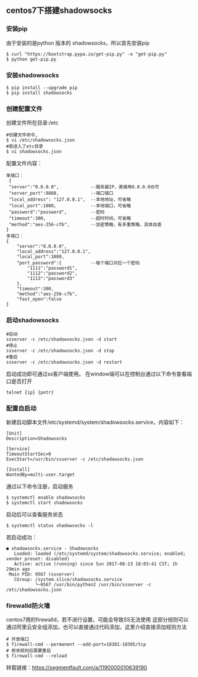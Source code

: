 ## centos7下搭建shadowsocks

### 安装pip

由于安装的是python 版本的 shadowsocks，所以首先安装pip

```
$ curl "https://bootstrap.pypa.io/get-pip.py" -o "get-pip.py"
$ python get-pip.py
```

### 安装shadowsocks

```
$ pip install --upgrade pip
$ pip install shadowsocks
```

### 创建配置文件

创建文件所在目录:/etc

```
#创建文件命令,
$ vi /etc/shadowsocks.json
#若进入了etc目录
$ vi shadowsocks.json
```

配置文件内容：

```
单端口：
 {
 "server":"0.0.0.0",            --服务器IP，直接用0.0.0.0也可
 "server_port":8888,            --端口端口
 "local_address": "127.0.0.1",  --本地地址，可省略
 "local_port":1080,             --本地端口，可省略
 "password":"password",         --密码
 "timeout":300,                 --超时时间，可省略
 "method":"aes-256-cfb",        --加密策略，有多重策略，具体自查
}
多端口：
{
    "server":"0.0.0.0",
    "local_address":"127.0.0.1",
    "local_port":1080,
    "port_password":{           --每个端口对应一个密码
        "1111":"password1",
        "1112":"password2",
        "1113":"password3"
    },
    "timeout":300,
    "method":"aes-256-cfb",
    "fast_open":false
}
```

### 启动shadowsocks

```
#启动
ssserver -c /etc/shadowsocks.json -d start
#停止
ssserver -c /etc/shadowsocks.json -d stop
#重启
ssserver -c /etc/shadowsocks.json -d restart
```

启动成功即可通过ss客户端使用。
在window端可以在控制台通过以下命令查看端口是否打开

```
telnet {ip} {potr}
```

### 配置自启动

新建启动脚本文件/etc/systemd/system/shadowsocks.service，内容如下：

```
[Unit]
Description=Shadowsocks

[Service]
TimeoutStartSec=0
ExecStart=/usr/bin/ssserver -c /etc/shadowsocks.json

[Install]
WantedBy=multi-user.target
```

通过以下命令注册，启动服务

```
$ systemctl enable shadowsocks
$ systemctl start shadowsocks
```

启动后可以查看服务状态

```
$ systemctl status shadowsocks -l
```

若启动成功：

```
● shadowsocks.service - Shadowsocks
   Loaded: loaded (/etc/systemd/system/shadowsocks.service; enabled; vendor preset: disabled)
   Active: active (running) since Sun 2017-08-13 18:03:41 CST; 1h 29min ago
 Main PID: 9567 (ssserver)
   CGroup: /system.slice/shadowsocks.service
           └─9567 /usr/bin/python2 /usr/bin/ssserver -c /etc/shadowsocks.json
```

### firewalld防火墙

centos7用的firewalld，若不进行设置，可能会导致SS无法使用
这部分规则可以通过阿里云安全组添加，也可以直接通过代码添加，这里介绍直接添加规则方法

```
# 开放端口
$ firewall-cmd --permanent --add-port=18381-18385/tcp 
# 修改规则后需要重启
$ firewall-cmd --reload 
```

转载链接：https://segmentfault.com/a/1190000010639190